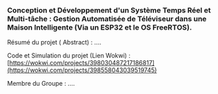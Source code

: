 ### Conception et Développement d'un Système Temps Réel et Multi-tâche : Gestion Automatisée de Téléviseur dans une Maison Intelligente (Via un ESP32 et le OS FreeRTOS).

Résumé du projet ( Abstract) : ....

Code et Simulation du projet (Lien Wokwi) : [https://wokwi.com/projects/398030487217186817](https://wokwi.com/projects/398558043039519745)

Membre du Groupe : ....
